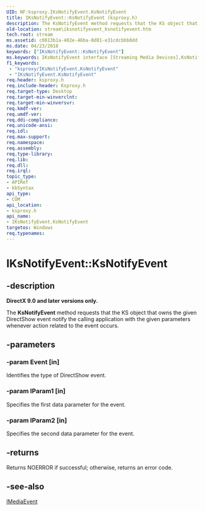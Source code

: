 ```yaml
---
UID: NF:ksproxy.IKsNotifyEvent.KsNotifyEvent
title: IKsNotifyEvent::KsNotifyEvent (ksproxy.h)
description: The KsNotifyEvent method requests that the KS object that owns the given DirectShow event notify the calling application with the given parameters whenever action related to the event occurs.
old-location: stream\iksnotifyevent_ksnotifyevent.htm
tech.root: stream
ms.assetid: c0813b1a-402e-46ba-8d81-e31cdcbbb8dd
ms.date: 04/23/2018
keywords: ["IKsNotifyEvent::KsNotifyEvent"]
ms.keywords: IKsNotifyEvent interface [Streaming Media Devices],KsNotifyEvent method, IKsNotifyEvent.KsNotifyEvent, IKsNotifyEvent::KsNotifyEvent, KsNotifyEvent, KsNotifyEvent method [Streaming Media Devices], KsNotifyEvent method [Streaming Media Devices],IKsNotifyEvent interface, ksproxy/IKsNotifyEvent::KsNotifyEvent, ksproxy_0fb6c49f-3aef-411d-90db-cf9a4186cdd9.xml, stream.iksnotifyevent_ksnotifyevent
f1_keywords:
 - "ksproxy/IKsNotifyEvent.KsNotifyEvent"
 - "IKsNotifyEvent.KsNotifyEvent"
req.header: ksproxy.h
req.include-header: Ksproxy.h
req.target-type: Desktop
req.target-min-winverclnt: 
req.target-min-winversvr: 
req.kmdf-ver: 
req.umdf-ver: 
req.ddi-compliance: 
req.unicode-ansi: 
req.idl: 
req.max-support: 
req.namespace: 
req.assembly: 
req.type-library: 
req.lib: 
req.dll: 
req.irql: 
topic_type:
- APIRef
- kbSyntax
api_type:
- COM
api_location:
- ksproxy.h
api_name:
- IKsNotifyEvent.KsNotifyEvent
targetos: Windows
req.typenames: 
---
```


# IKsNotifyEvent::KsNotifyEvent


## -description


<b>DirectX 9.0 and later versions only.</b>

The <b>KsNotifyEvent</b> method requests that the KS object that owns the given DirectShow event notify the calling application with the given parameters whenever action related to the event occurs. 


## -parameters




### -param Event [in]

Identifies the type of DirectShow event. 


### -param lParam1 [in]

Specifies the first data parameter for the event.


### -param lParam2 [in]

Specifies the second data parameter for the event.


## -returns



Returns NOERROR if successful; otherwise, returns an error code.




## -see-also




<a href="https://go.microsoft.com/fwlink/p/?linkid=183549">IMediaEvent</a>
 

 

